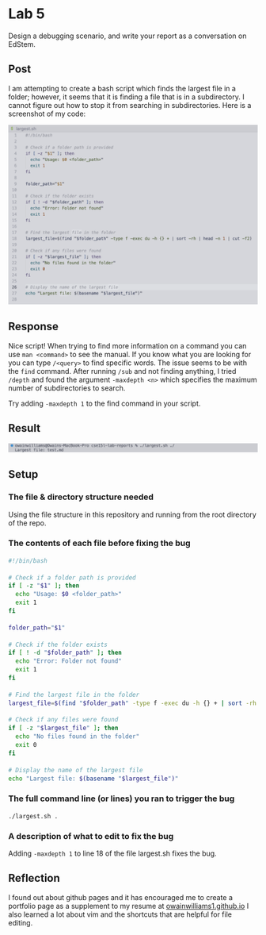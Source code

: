 # Lab 5

Design a debugging scenario, and write your report as a conversation on EdStem.

## Post

I am attempting to create a bash script which finds the largest file
in a folder; however, it seems that it is finding a file that is in
a subdirectory. I cannot figure out how to stop it from searching in
subdirectories. Here is a screenshot of my code:

![Image](assets/Lab5-1.png)

## Response

Nice script! When trying to find more information on a command you
can use `man <command>` to see the manual. If you know what you are
looking for you can type `/<query>` to find specific words. The issue
seems to be with the `find` command. After running `/sub` and not
finding anything, I tried `/depth` and found the argument
`-maxdepth <n>` which specifies the maximum number of subdirectories
to search.

Try adding `-maxdepth 1` to the find command in your script.

## Result

![Image](assets/Lab5-2.png)

## Setup

### The file & directory structure needed

Using the file structure in this repository and running from the
root directory of the repo.

### The contents of each file before fixing the bug

```bash
#!/bin/bash

# Check if a folder path is provided
if [ -z "$1" ]; then
  echo "Usage: $0 <folder_path>"
  exit 1
fi

folder_path="$1"

# Check if the folder exists
if [ ! -d "$folder_path" ]; then
  echo "Error: Folder not found"
  exit 1
fi

# Find the largest file in the folder
largest_file=$(find "$folder_path" -type f -exec du -h {} + | sort -rh | head -n 1 | cut -f2)

# Check if any files were found
if [ -z "$largest_file" ]; then
  echo "No files found in the folder"
  exit 0
fi

# Display the name of the largest file
echo "Largest file: $(basename "$largest_file")"
```

### The full command line (or lines) you ran to trigger the bug

```
./largest.sh .
```

### A description of what to edit to fix the bug

Adding `-maxdepth 1` to line 18 of the file largest.sh fixes the bug.

## Reflection

I found out about github pages and it has encouraged me to create
a portfolio page as a supplement to my resume at
[owainwilliams1.github.io](https://owainwilliams1.github.io) I also
learned a lot about vim and the shortcuts that are helpful for file editing.